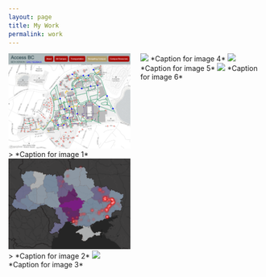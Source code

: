```yaml
---
layout: page
title: My Work
permalink: work
---
```


<div style="display: flex; justify-content: space-between;">

<div style="flex: 0 0 48%;">
    <img class="mx-auto shadow rounded w-3/4" src="assets/img/accessbc.png">
    > *Caption for image 1*
    <img class="mx-auto shadow rounded w-3/4" src="assets/img/tweetukraine.png">
    > *Caption for image 2*
    <img class="mx-auto shadow rounded w-3/4" src="https://user-images.githubusercontent.com/595772/150048945-762ad471-2bc3-424d-91ab-a501a7e8662d.jpeg">
    *Caption for image 3*
</div>

<div style="flex: 0 0 48%;">
    <img class="mx-auto shadow rounded w-3/4" src="https://user-images.githubusercontent.com/595772/150048945-762ad471-2bc3-424d-91ab-a501a7e8662d.jpeg">
    *Caption for image 4*
    <img class="mx-auto shadow rounded w-3/4" src="https://user-images.githubusercontent.com/595772/150048945-762ad471-2bc3-424d-91ab-a501a7e8662d.jpeg">
    *Caption for image 5*
    <img class="mx-auto shadow rounded w-3/4" src="https://user-images.githubusercontent.com/595772/150048945-762ad471-2bc3-424d-91ab-a501a7e8662d.jpeg">
    *Caption for image 6*
</div>

</div>